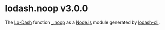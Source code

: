 # lodash.noop v3.0.0

The [Lo-Dash](https://lodash.com/) function [_.noop](http://lodash.com/docs#noop) as a [Node.js](http://nodejs.org/) module generated by [lodash-cli](https://www.npmjs.com/package/lodash-cli).
